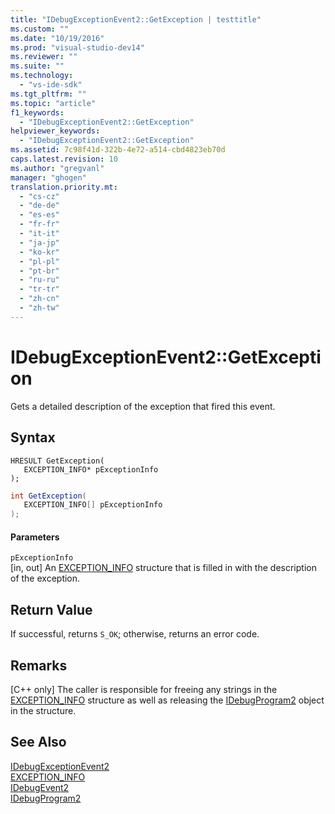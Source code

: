 ```yaml
---
title: "IDebugExceptionEvent2::GetException | testtitle"
ms.custom: ""
ms.date: "10/19/2016"
ms.prod: "visual-studio-dev14"
ms.reviewer: ""
ms.suite: ""
ms.technology: 
  - "vs-ide-sdk"
ms.tgt_pltfrm: ""
ms.topic: "article"
f1_keywords: 
  - "IDebugExceptionEvent2::GetException"
helpviewer_keywords: 
  - "IDebugExceptionEvent2::GetException"
ms.assetid: 7c98f41d-322b-4e72-a514-cbd4823eb70d
caps.latest.revision: 10
ms.author: "gregvanl"
manager: "ghogen"
translation.priority.mt: 
  - "cs-cz"
  - "de-de"
  - "es-es"
  - "fr-fr"
  - "it-it"
  - "ja-jp"
  - "ko-kr"
  - "pl-pl"
  - "pt-br"
  - "ru-ru"
  - "tr-tr"
  - "zh-cn"
  - "zh-tw"
---
```

# IDebugExceptionEvent2::GetException
Gets a detailed description of the exception that fired this event.  
  
## Syntax  
  
```cpp#  
HRESULT GetException(   
   EXCEPTION_INFO* pExceptionInfo  
);  
```  
  
```c#  
int GetException(   
   EXCEPTION_INFO[] pExceptionInfo  
);  
```  
  
#### Parameters  
 `pExceptionInfo`  
 [in, out] An [EXCEPTION_INFO](../extensibility-debugger-reference/exception_info.md) structure that is filled in with the description of the exception.  
  
## Return Value  
 If successful, returns `S_OK`; otherwise, returns an error code.  
  
## Remarks  
 [C++ only] The caller is responsible for freeing any strings in the [EXCEPTION_INFO](../extensibility-debugger-reference/exception_info.md) structure as well as releasing the [IDebugProgram2](../extensibility-debugger-reference/idebugprogram2.md) object in the structure.  
  
## See Also  
 [IDebugExceptionEvent2](../extensibility-debugger-reference/idebugexceptionevent2.md)   
 [EXCEPTION_INFO](../extensibility-debugger-reference/exception_info.md)   
 [IDebugEvent2](../extensibility-debugger-reference/idebugevent2.md)   
 [IDebugProgram2](../extensibility-debugger-reference/idebugprogram2.md)